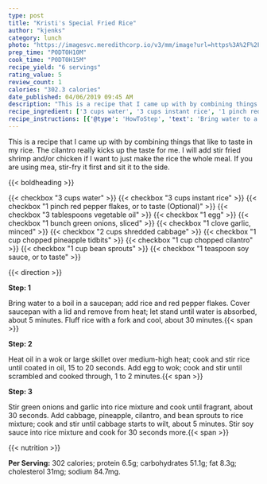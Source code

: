 ```yaml
---
type: post
title: "Kristi's Special Fried Rice"
author: "kjenks"
category: lunch
photo: "https://imagesvc.meredithcorp.io/v3/mm/image?url=https%3A%2F%2Fimages.media-allrecipes.com%2Fuserphotos%2F1652708.jpg"
prep_time: "P0DT0H10M"
cook_time: "P0DT0H15M"
recipe_yield: "6 servings"
rating_value: 5
review_count: 1
calories: "302.3 calories"
date_published: 04/06/2019 09:45 AM
description: "This is a recipe that I came up with by combining things that like to taste in my rice. The cilantro really kicks up the taste for me. I will add stir fried shrimp and/or chicken if I want to just make the rice the whole meal. If you are using mea, stir-fry it first and sit it to the side."
recipe_ingredient: ['3 cups water', '3 cups instant rice', '1 pinch red pepper flakes, or to taste', '3 tablespoons vegetable oil', '1 egg', '1 bunch green onions, sliced', '1 clove garlic, minced', '2 cups shredded cabbage', '1 cup chopped pineapple tidbits', '1 cup chopped cilantro', '1 cup bean sprouts', '1 teaspoon soy sauce, or to taste']
recipe_instructions: [{'@type': 'HowToStep', 'text': 'Bring water to a boil in a saucepan; add rice and red pepper flakes. Cover saucepan with a lid and remove from heat; let stand until water is absorbed, about 5 minutes. Fluff rice with a fork and cool, about 30 minutes.\n'}, {'@type': 'HowToStep', 'text': 'Heat oil in a wok or large skillet over medium-high heat; cook and stir rice until coated in oil, 15 to 20 seconds. Add egg to wok; cook and stir until scrambled and cooked through, 1 to 2 minutes.\n'}, {'@type': 'HowToStep', 'text': 'Stir green onions and garlic into rice mixture and cook until fragrant, about 30 seconds. Add cabbage, pineapple, cilantro, and bean sprouts to rice mixture; cook and stir until cabbage starts to wilt, about 5 minutes. Stir soy sauce into rice mixture and cook for 30 seconds more.\n'}]
---
```


This is a recipe that I came up with by combining things that like to taste in my rice. The cilantro really kicks up the taste for me. I will add stir fried shrimp and/or chicken if I want to just make the rice the whole meal. If you are using mea, stir-fry it first and sit it to the side. 

{{< boldheading >}}

{{< checkbox "3 cups water" >}}
{{< checkbox "3 cups instant rice" >}}
{{< checkbox "1 pinch red pepper flakes, or to taste  (Optional)" >}}
{{< checkbox "3 tablespoons vegetable oil" >}}
{{< checkbox "1  egg" >}}
{{< checkbox "1 bunch green onions, sliced" >}}
{{< checkbox "1 clove garlic, minced" >}}
{{< checkbox "2 cups shredded cabbage" >}}
{{< checkbox "1 cup chopped pineapple tidbits" >}}
{{< checkbox "1 cup chopped cilantro" >}}
{{< checkbox "1 cup bean sprouts" >}}
{{< checkbox "1 teaspoon soy sauce, or to taste" >}}


{{< direction >}}

**Step: 1**

Bring water to a boil in a saucepan; add rice and red pepper flakes. Cover saucepan with a lid and remove from heat; let stand until water is absorbed, about 5 minutes. Fluff rice with a fork and cool, about 30 minutes.{{< span >}}

**Step: 2**

Heat oil in a wok or large skillet over medium-high heat; cook and stir rice until coated in oil, 15 to 20 seconds. Add egg to wok; cook and stir until scrambled and cooked through, 1 to 2 minutes.{{< span >}}

**Step: 3**

Stir green onions and garlic into rice mixture and cook until fragrant, about 30 seconds. Add cabbage, pineapple, cilantro, and bean sprouts to rice mixture; cook and stir until cabbage starts to wilt, about 5 minutes. Stir soy sauce into rice mixture and cook for 30 seconds more.{{< span >}}

{{< nutrition >}}

**Per Serving:** 302 calories; protein 6.5g; carbohydrates 51.1g; fat 8.3g; cholesterol 31mg; sodium 84.7mg.